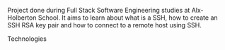 Project done during Full Stack Software Engineering studies at Alx-Holberton School. It aims to learn about what is a SSH, how to create an SSH RSA key pair and how to connect to a remote host using SSH.

Technologies
